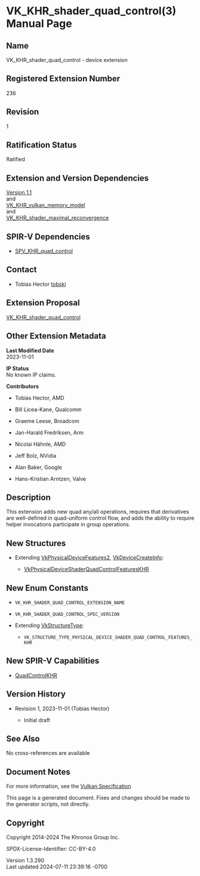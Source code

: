 # VK_KHR_shader_quad_control(3) Manual Page

## Name

VK_KHR_shader_quad_control - device extension



## <a href="#_registered_extension_number" class="anchor"></a>Registered Extension Number

236

## <a href="#_revision" class="anchor"></a>Revision

1

## <a href="#_ratification_status" class="anchor"></a>Ratification Status

Ratified

## <a href="#_extension_and_version_dependencies" class="anchor"></a>Extension and Version Dependencies

[Version 1.1](#versions-1.1)  
and  
[VK_KHR_vulkan_memory_model](https://registry.khronos.org/vulkan/specs/1.3-extensions/man/html/VK_KHR_vulkan_memory_model.html)  
and  
[VK_KHR_shader_maximal_reconvergence](https://registry.khronos.org/vulkan/specs/1.3-extensions/man/html/VK_KHR_shader_maximal_reconvergence.html)  

## <a href="#_spir_v_dependencies" class="anchor"></a>SPIR-V Dependencies

- [SPV_KHR_quad_control](https://htmlpreview.github.io/?https://github.com/KhronosGroup/SPIRV-Registry/blob/main/extensions/KHR/SPV_KHR_quad_control.html)

## <a href="#_contact" class="anchor"></a>Contact

- Tobias Hector <a
  href="https://github.com/KhronosGroup/Vulkan-Docs/issues/new?body=%5BVK_KHR_shader_quad_control%5D%20@tobski%0A*Here%20describe%20the%20issue%20or%20question%20you%20have%20about%20the%20VK_KHR_shader_quad_control%20extension*"
  target="_blank" rel="nofollow noopener"><em></em>tobski</a>

## <a href="#_extension_proposal" class="anchor"></a>Extension Proposal

[VK_KHR_shader_quad_control](https://github.com/KhronosGroup/Vulkan-Docs/tree/main/proposals/VK_KHR_shader_quad_control.adoc)

## <a href="#_other_extension_metadata" class="anchor"></a>Other Extension Metadata

**Last Modified Date**  
2023-11-01

**IP Status**  
No known IP claims.

**Contributors**  
- Tobias Hector, AMD

- Bill Licea-Kane, Qualcomm

- Graeme Leese, Broadcom

- Jan-Harald Fredriksen, Arm

- Nicolai Hähnle, AMD

- Jeff Bolz, NVidia

- Alan Baker, Google

- Hans-Kristian Arntzen, Valve

## <a href="#_description" class="anchor"></a>Description

This extension adds new quad any/all operations, requires that
derivatives are well-defined in quad-uniform control flow, and adds the
ability to require helper invocations participate in group operations.

## <a href="#_new_structures" class="anchor"></a>New Structures

- Extending [VkPhysicalDeviceFeatures2](https://registry.khronos.org/vulkan/specs/1.3-extensions/man/html/VkPhysicalDeviceFeatures2.html),
  [VkDeviceCreateInfo](https://registry.khronos.org/vulkan/specs/1.3-extensions/man/html/VkDeviceCreateInfo.html):

  - [VkPhysicalDeviceShaderQuadControlFeaturesKHR](https://registry.khronos.org/vulkan/specs/1.3-extensions/man/html/VkPhysicalDeviceShaderQuadControlFeaturesKHR.html)

## <a href="#_new_enum_constants" class="anchor"></a>New Enum Constants

- `VK_KHR_SHADER_QUAD_CONTROL_EXTENSION_NAME`

- `VK_KHR_SHADER_QUAD_CONTROL_SPEC_VERSION`

- Extending [VkStructureType](https://registry.khronos.org/vulkan/specs/1.3-extensions/man/html/VkStructureType.html):

  - `VK_STRUCTURE_TYPE_PHYSICAL_DEVICE_SHADER_QUAD_CONTROL_FEATURES_KHR`

## <a href="#_new_spir_v_capabilities" class="anchor"></a>New SPIR-V Capabilities

- <a
  href="https://registry.khronos.org/vulkan/specs/1.3-extensions/html/vkspec.html#spirvenv-capabilities-table-QuadControlKHR"
  target="_blank" rel="noopener">QuadControlKHR</a>

## <a href="#_version_history" class="anchor"></a>Version History

- Revision 1, 2023-11-01 (Tobias Hector)

  - Initial draft

## <a href="#_see_also" class="anchor"></a>See Also

No cross-references are available

## <a href="#_document_notes" class="anchor"></a>Document Notes

For more information, see the <a
href="https://registry.khronos.org/vulkan/specs/1.3-extensions/html/vkspec.html#VK_KHR_shader_quad_control"
target="_blank" rel="noopener">Vulkan Specification</a>

This page is a generated document. Fixes and changes should be made to
the generator scripts, not directly.

## <a href="#_copyright" class="anchor"></a>Copyright

Copyright 2014-2024 The Khronos Group Inc.

SPDX-License-Identifier: CC-BY-4.0

Version 1.3.290  
Last updated 2024-07-11 23:39:16 -0700
